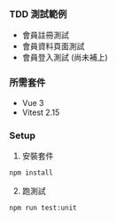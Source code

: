 ### TDD 測試範例

- 會員註冊測試
- 會員資料頁面測試
- 會員登入測試 (尚未補上)

### 所需套件

- Vue 3
- Vitest 2.15

### Setup

1. 安裝套件

```sh
npm install
```

2. 跑測試

```sh
npm run test:unit
```